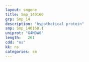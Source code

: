 ```yaml
---
layout: smgene
title: Smp_140160
grp: Smp_14
description: "hypothetical protein"
smp: Smp_140160.1
uniprot: "G4M0W0"
length:   261
cdd: "ns"
kk: ns
categories: sm
---
```

